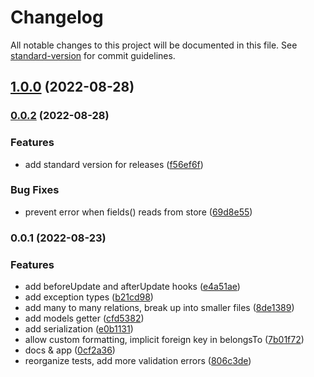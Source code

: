 # Changelog

All notable changes to this project will be documented in this file. See [standard-version](https://github.com/conventional-changelog/standard-version) for commit guidelines.

## [1.0.0](https://github.com/leviat-tech/normie/compare/v0.0.2...v1.0.0) (2022-08-28)

### [0.0.2](https://github.com/leviat-tech/normie/compare/v0.0.1...v0.0.2) (2022-08-28)


### Features

* add standard version for releases ([f56ef6f](https://github.com/leviat-tech/normie/commit/f56ef6f287d2af0f140354b8c2bc388a340fd6b5))


### Bug Fixes

* prevent error when fields() reads from store ([69d8e55](https://github.com/leviat-tech/normie/commit/69d8e55ee3c6b5f37dd45bc069d9d4ee32e77975))

### 0.0.1 (2022-08-23)


### Features

* add beforeUpdate and afterUpdate hooks ([e4a51ae](https://github.com/leviat-tech/normie/commit/e4a51aec97823bc6117aa42fd997f728cc067075))
* add exception types ([b21cd98](https://github.com/leviat-tech/normie/commit/b21cd985d59cf1cb22a7de58e665cca4e62359fb))
* add many to many relations, break up into smaller files ([8de1389](https://github.com/leviat-tech/normie/commit/8de13893cd16b13ea3999ce0aa53d1445f31a502))
* add models getter ([cfd5382](https://github.com/leviat-tech/normie/commit/cfd53825e11e6aad8231fcaa52ede6a09f399d8f))
* add serialization ([e0b1131](https://github.com/leviat-tech/normie/commit/e0b1131cf5e163e2672d0c54e739cc98b978da39))
* allow custom formatting, implicit foreign key in belongsTo ([7b01f72](https://github.com/leviat-tech/normie/commit/7b01f72df525628cac88c56b599b2977c5452887))
* docs & app ([0cf2a36](https://github.com/leviat-tech/normie/commit/0cf2a36c83e40e6b1bbf6dbaa93e17389c6a5983))
* reorganize tests, add more validation errors ([806c3de](https://github.com/leviat-tech/normie/commit/806c3de383de71383aaf63eff9d2e220409ea8d2))

